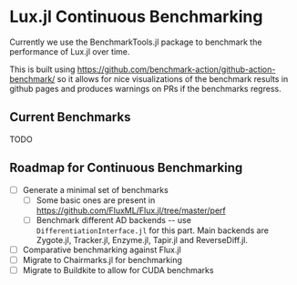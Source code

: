 # Lux.jl Continuous Benchmarking

Currently we use the BenchmarkTools.jl package to benchmark the performance of Lux.jl over
time.

This is built using https://github.com/benchmark-action/github-action-benchmark/ so it
allows for nice visualizations of the benchmark results in github pages and produces
warnings on PRs if the benchmarks regress.

## Current Benchmarks

TODO

## Roadmap for Continuous Benchmarking

- [ ] Generate a minimal set of benchmarks
  - [ ] Some basic ones are present in https://github.com/FluxML/Flux.jl/tree/master/perf
  - [ ] Benchmark different AD backends -- use `DifferentiationInterface.jl` for this part.
        Main backends are Zygote.jl, Tracker.jl, Enzyme.jl, Tapir.jl and ReverseDiff.jl.
- [ ] Comparative benchmarking against Flux.jl
- [ ] Migrate to Chairmarks.jl for benchmarking
- [ ] Migrate to Buildkite to allow for CUDA benchmarks
